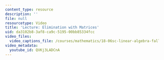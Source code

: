 ```yaml
---
content_type: resource
description: ''
file: null
resourcetype: Video
title: 'Lecture: Elimination with Matrices'
uid: da3102b8-3af8-ca9c-5195-00bb85334fcc
video_files:
  video_captions_file: /courses/mathematics/18-06sc-linear-algebra-fall-2011/ax-b-and-the-four-subspaces/elimination-with-matrices/elimination-with-matrices/QVKj3LADCnA.vtt
video_metadata:
  youtube_id: QVKj3LADCnA
---
```


